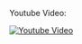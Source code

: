 Youtube Video:

[![Youtube Video](http://img.youtube.com/vi/BhuGQt-Rbug/0.jpg)](http://www.youtube.com/watch?v=BhuGQt-Rbug)
